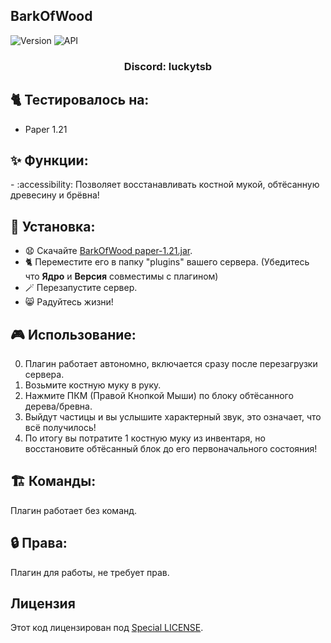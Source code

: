 ## BarkOfWood

![Version](https://img.shields.io/badge/Версия-1.0.2-blue.svg)
![API](https://img.shields.io/badge/Paper%201.21%2B-blue.svg)

<h3 align="center">Discord: luckytsb</h3>

## 🐈 Тестировалось на:
- Paper 1.21

## ✨ Функции:

-️ :accessibility: Позволяет восстанавливать костной мукой, обтёсанную древесину и брёвна!

## 🚀 Установка:

- 😧 Скачайте <a href="https://github.com/Hacker123ter/BarkOfWood/raw/master/BarkOfWood-1.0.2.jar" target="_blank">BarkOfWood paper-1.21.jar</a>.
- 🐈 Переместите его в папку "plugins" вашего сервера. (Убедитесь что **Ядро** и **Версия** совместимы с плагином)
- 🪄 Перезапустите сервер.
- 😸 Радуйтесь жизни!

## 🎮 Использование:

0. Плагин работает автономно, включается сразу после перезагрузки сервера.
1. Возьмите костную муку в руку.
2. Нажмите ПКМ (Правой Кнопкой Мыши) по блоку обтёсанного дерева/бревна.
3. Выйдут частицы и вы услышите характерный звук, это означает, что всё получилось!
4. По итогу вы потратите 1 костную муку из инвентаря, но восстановите обтёсанный блок до его первоначального состояния!

## 🏗️ Команды:

Плагин работает без команд.

## 🔒 Права:

Плагин для работы, не требует прав.

## Лицензия

Этот код лицензирован под [Special LICENSE](LICENSE.MD).
